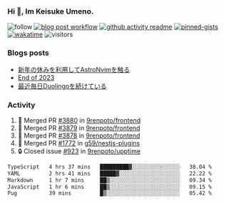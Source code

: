 ### Hi 👋, Im Keisuke Umeno.

<!--
**9renpoto/9renpoto** is a ✨ _special_ ✨ repository because its `README.md` (this file) appears on your GitHub profile.

Here are some ideas to get you started:

- 🔭 I’m currently working on ...
- 🌱 I’m currently learning ...
- 👯 I’m looking to collaborate on ...
- 🤔 I’m looking for help with ...
- 💬 Ask me about ...
- 📫 How to reach me: ...
- 😄 Pronouns: ...
- ⚡ Fun fact: ...
-->

![follow](https://img.shields.io/github/followers/9renpoto?label=Follow&style=social)
[![blog post workflow](https://github.com/9renpoto/9renpoto/actions/workflows/blog.yml/badge.svg)](https://github.com/9renpoto/9renpoto/actions/workflows/blog.yml)
[![github activity readme](https://github.com/9renpoto/9renpoto/actions/workflows/activity.yml/badge.svg)](https://github.com/9renpoto/9renpoto/actions/workflows/activity.yml)
[![pinned-gists](https://github.com/9renpoto/9renpoto/actions/workflows/pin-gist.yml/badge.svg)](https://github.com/9renpoto/9renpoto/actions/workflows/pin-gist.yml)
[![wakatime](https://github.com/9renpoto/9renpoto/actions/workflows/waka-readme-status.yml/badge.svg)](https://github.com/9renpoto/9renpoto/actions/workflows/waka-readme-status.yml)
![visitors](https://komarev.com/ghpvc/?username=9renpoto&label=Profile%20views&color=0e75b6&style=flat)

### Blogs posts

<!-- BLOG-POST-LIST:START -->
- [新年の休みを利用してAstroNvimを触る](https://9renpoto.win/entry/2024/01/03/new-year-holidays)
- [End of 2023](https://9renpoto.win/entry/2023/12/31/end)
- [最近毎日Duolingoを続けている](https://9renpoto.win/entry/2023/12/05/duolingo)
<!-- BLOG-POST-LIST:END -->

### Activity

<!--START_SECTION:activity-->
1. 🎉 Merged PR [#3880](https://github.com/9renpoto/frontend/pull/3880) in [9renpoto/frontend](https://github.com/9renpoto/frontend)
2. 🎉 Merged PR [#3879](https://github.com/9renpoto/frontend/pull/3879) in [9renpoto/frontend](https://github.com/9renpoto/frontend)
3. 🎉 Merged PR [#3878](https://github.com/9renpoto/frontend/pull/3878) in [9renpoto/frontend](https://github.com/9renpoto/frontend)
4. 🎉 Merged PR [#1772](https://github.com/g59/nestjs-plugins/pull/1772) in [g59/nestjs-plugins](https://github.com/g59/nestjs-plugins)
5. 🔒 Closed issue [#923](https://github.com/9renpoto/upptime/issues/923) in [9renpoto/upptime](https://github.com/9renpoto/upptime)
<!--END_SECTION:activity-->

<!--START_SECTION:waka-->

```txt
TypeScript   4 hrs 37 mins   █████████▓░░░░░░░░░░░░░░░   38.04 %
YAML         2 hrs 41 mins   █████▓░░░░░░░░░░░░░░░░░░░   22.22 %
Markdown     1 hr 7 mins     ██▒░░░░░░░░░░░░░░░░░░░░░░   09.34 %
JavaScript   1 hr 6 mins     ██▒░░░░░░░░░░░░░░░░░░░░░░   09.15 %
Pug          39 mins         █▒░░░░░░░░░░░░░░░░░░░░░░░   05.42 %
```

<!--END_SECTION:waka-->
